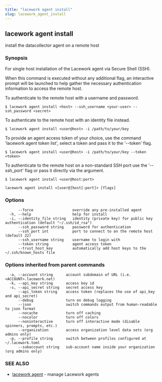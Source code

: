 ```yaml
---
title: "lacework agent install"
slug: lacework_agent_install
---
```

## lacework agent install

install the datacollector agent on a remote host

### Synopsis

For single host installation of the Lacework agent via Secure Shell (SSH).

When this command is executed without any additional flag, an interactive prompt will be
launched to help gather the necessary authentication information to access the remote host.

To authenticate to the remote host with a username and password.

    $ lacework agent install <host> --ssh_username <your-user> --ssh_password <secret>

To authenticate to the remote host with an identity file instead.

    $ lacework agent install <user@host> -i /path/to/your/key

To provide an agent access token of your choice, use the command 'lacework agent token list',
select a token and pass it to the '--token' flag.

    $ lacework agent install <user@host> -i /path/to/your/key --token <token>

To authenticate to the remote host on a non-standard SSH port use the '--ssh_port' flag or
pass it directly via the argument.

    $ lacework agent install <user@host:port>
    

```
lacework agent install <[user@]host[:port]> [flags]
```

### Options

```
      --force                  override any pre-installed agent
  -h, --help                   help for install
  -i, --identity_file string   identity (private key) for public key authentication (default "~/.ssh/id_rsa")
      --ssh_password string    password for authentication
      --ssh_port int           port to connect to on the remote host (default 22)
      --ssh_username string    username to login with
      --token string           agent access token
      --trust_host_key         automatically add host keys to the ~/.ssh/known_hosts file
```

### Options inherited from parent commands

```
  -a, --account string      account subdomain of URL (i.e. <ACCOUNT>.lacework.net)
  -k, --api_key string      access key id
  -s, --api_secret string   secret access key
      --api_token string    access token (replaces the use of api_key and api_secret)
      --debug               turn on debug logging
      --json                switch commands output from human-readable to json format
      --nocache             turn off caching
      --nocolor             turn off colors
      --noninteractive      turn off interactive mode (disable spinners, prompts, etc.)
      --organization        access organization level data sets (org admins only)
  -p, --profile string      switch between profiles configured at ~/.lacework.toml
      --subaccount string   sub-account name inside your organization (org admins only)
```

### SEE ALSO

* [lacework agent](lacework_agent.md)	 - manage Lacework agents

